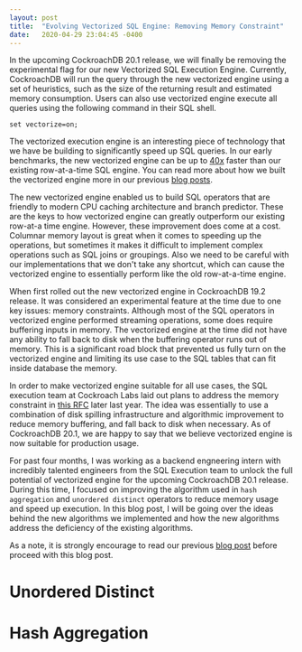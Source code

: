 ```yaml
---
layout: post
title:  "Evolving Vectorized SQL Engine: Removing Memory Constraint"
date:   2020-04-29 23:04:45 -0400
---
```


In the upcoming CockroachDB 20.1 release, we will finally be removing the experimental flag for
our new Vectorized SQL Execution Engine. Currently, CockroachDB will run the query through the
new vectorized engine using a set of heuristics, such as the size of the returning result and estimated
memory consumption.  Users can also use vectorized engine execute all queries using the following
command in their SQL shell.

```
set vectorize=on;
```

The vectorized execution engine is an interesting piece of technology that we have be building to
significantly speed up SQL queries. In our early benchmarks, the new vectorized engine can be up to
[40x][1] faster than our existing row-at-a-time SQL engine. You can read more about how we built the
vectorized engine more in our previous [blog posts][2].

The new vectorized engine enabled us to build SQL operators that are friendly to modern CPU caching architecture
and branch predictor. These are the keys to how vectorized engine can greatly outperform our
existing row-at-a time engine. However, these improvement does come at a cost. Columnar memory layout
is great when it comes to speeding up the operations, but sometimes it makes it difficult to implement complex
operations such as SQL joins or groupings. Also we need to be careful with our implementations that we don't
take any shortcut, which can cause the vectorized engine to essentially perform like the old row-at-a-time
engine.

When first rolled out the new vectorized engine in CockroachDB 19.2 release. It was considered an experimental
feature at the time due to one key issues: memory constraints. Although most of the SQL operators in vectorized
engine performed streaming operations, some does require buffering inputs in memory. The vectorized engine at
the time did not have any ability to fall back to disk when the buffering operator runs out of memory. This is
a significant road block that prevented us fully turn on the vectorized engine and limiting its use case to the
SQL tables that can fit inside database the memory.

In order to make vectorized engine suitable for all use cases, the SQL execution team at Cockroach Labs laid out plans
to address the memory constraint in [this RFC][3] later last year. The idea was essentially to use a combination
of disk spilling infrastructure and algorithmic improvement to reduce memory buffering, and fall back to disk when
necessary. As of CockroachDB 20.1, we are happy to say that we believe vectorized engine is now suitable for
production usage.

For past four months, I was working as a backend engneering intern with incredibly talented engineers from the
SQL Execution team to unlock the full potential of vectorized engine for the upcoming CockroachDB 20.1 release.
During this time, I focused on improving the algorithm used in `hash aggregation` and `unordered distinct` operators
to reduce memory usage and speed up execution. In this blog post, I will be going over the ideas behind the new
algorithms we implemented and how the new algorithms address the deficiency of the existing algorithms.

As a note, it is strongly encourage to read our previous [blog post][1] before proceed with this blog post.


# Unordered Distinct


# Hash Aggregation



[1]: https://www.cockroachlabs.com/blog/vectorized-hash-joiner
[2]: https://www.cockroachlabs.com/blog/how-we-built-a-vectorized-execution-engine/
[3]: https://github.com/cockroachdb/cockroach/blob/master/docs/RFCS/20191113_vectorized_external_storage.md
